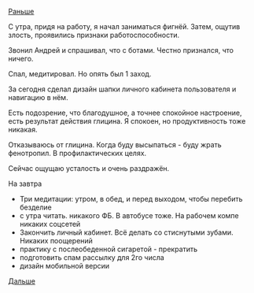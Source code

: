 [Раньше](2018.02.27.md)

С утра, придя на работу, я начал заниматься фигнёй.
Затем, ощутив злость, проявились признаки работоспособности.

Звонил Андрей и спрашивал, что с ботами. Честно признался, что ничего.

Спал, медитировал. Но опять был 1 заход.

За сегодня сделал дизайн шапки личного кабинета пользователя и навигацию в нём.

Есть подозрение, что благодушное, а точнее спокойное настроение, есть результат действия глицина. Я спокоен, но продуктивность тоже никакая.

Отказываюсь от глицина. Когда буду высыпаться - буду жрать фенотропил. В профилактических целях.

Сейчас ощущаю усталость и очень раздражён.

На завтра
  * Три медитации: утром, в обед, и перед выходом, чтобы перебить безделие
  * с утра читать. никакого ФБ. В автобусе тоже. На рабочем компе никаких соцсетей
  * Закончить личный кабинет. Всё делать со стиснутыми зубами. Никаких поощерений
  * практику с послеобеденной сигаретой - прекратить
  * подготовить спам рассылку для 2го числа
  * дизайн мобильной версии

[Дальше](2018.03.01.md)